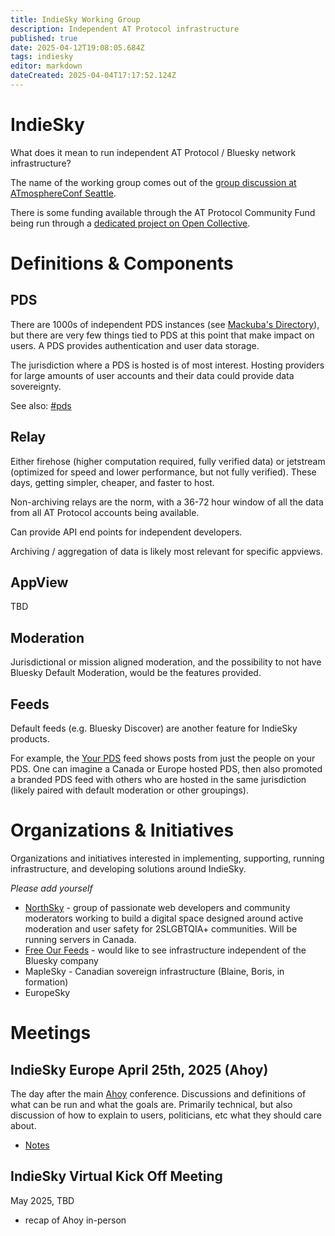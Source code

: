 ```yaml
---
title: IndieSky Working Group
description: Independent AT Protocol infrastructure
published: true
date: 2025-04-12T19:08:05.684Z
tags: indiesky
editor: markdown
dateCreated: 2025-04-04T17:17:52.124Z
---
```


# IndieSky

What does it mean to run independent AT Protocol / Bluesky network infrastructure?

The name of the working group comes out of the [group discussion at ATmosphereConf Seattle](/atmosphereconf/seattle2025/indiesky).

There is some funding available through the AT Protocol Community Fund being run through a [dedicated project on Open Collective](https://opencollective.com/atprotocoldev/projects/indiesky).

# Definitions & Components

## PDS

There are 1000s of independent PDS instances (see [Mackuba's Directory](https://blue.mackuba.eu/directory/pdses)), but there are very few things tied to PDS at this point that make impact on users. A PDS provides authentication and user data storage.

The jurisdiction where a PDS is hosted is of most interest. Hosting providers for large amounts of user accounts and their data could provide data sovereignty.

See also: [#pds](/t/pds)

## Relay

Either firehose (higher computation required, fully verified data) or jetstream (optimized for speed and lower performance, but not fully verified). These days, getting simpler, cheaper, and faster to host.

Non-archiving relays are the norm, with a 36-72 hour window of all the data from all AT Protocol accounts being available.

Can provide API end points for independent developers.

Archiving / aggregation of data is likely most relevant for specific appviews.

## AppView

TBD

## Moderation

Jurisdictional or mission aligned moderation, and the possibility to not have Bluesky Default Moderation, would be the features provided.

## Feeds

Default feeds (e.g. Bluesky Discover) are another feature for IndieSky products.

For example, the [Your PDS](https://bsky.app/profile/essem.space/feed/your-pds) feed shows posts from just the people on your PDS. One can imagine a Canada or Europe hosted PDS, then also promoted a branded PDS feed with others who are hosted in the same jurisdiction (likely paired with default moderation or other groupings).


# Organizations & Initiatives

Organizations and initiatives interested in implementing, supporting, running infrastructure, and developing solutions around IndieSky.

*Please add yourself*

* [NorthSky](https://northskysocial.com/) -  group of passionate web developers and community moderators working to build a digital space designed around active moderation and user safety for 2SLGBTQIA+ communities. Will be running servers in Canada.
* [Free Our Feeds](https://freeourfeeds.com/) - would like to see infrastructure independent of the Bluesky company
* MapleSky - Canadian sovereign infrastructure (Blaine, Boris, in formation)
* EuropeSky

# Meetings

## IndieSky Europe April 25th, 2025 (Ahoy)

The day after the main [Ahoy](https://ahoy.eu) conference. Discussions and definitions of what can be run and what the goals are. Primarily technical, but also discussion of how to explain to users, politicians, etc what they should care about.

* [Notes](/working-groups/indiesky/europe-april-2025)

## IndieSky Virtual Kick Off Meeting

May 2025, TBD

* recap of Ahoy in-person